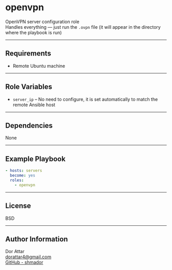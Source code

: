 # openvpn

OpenVPN server configuration role  
Handles everything — just run the `.ovpn` file (it will appear in the directory where the playbook is run)

---

## Requirements

- Remote Ubuntu machine

---

## Role Variables

- `server_ip` – No need to configure, it is set automatically to match the remote Ansible host

---

## Dependencies

None

---

## Example Playbook

```yaml
- hosts: servers
  become: yes
  roles:
    - openvpn
```

---

## License

BSD

---

## Author Information

Dor Attar  
dorattar4@gmail.com  
[GitHub - shmador](https://github.com/shmador)

